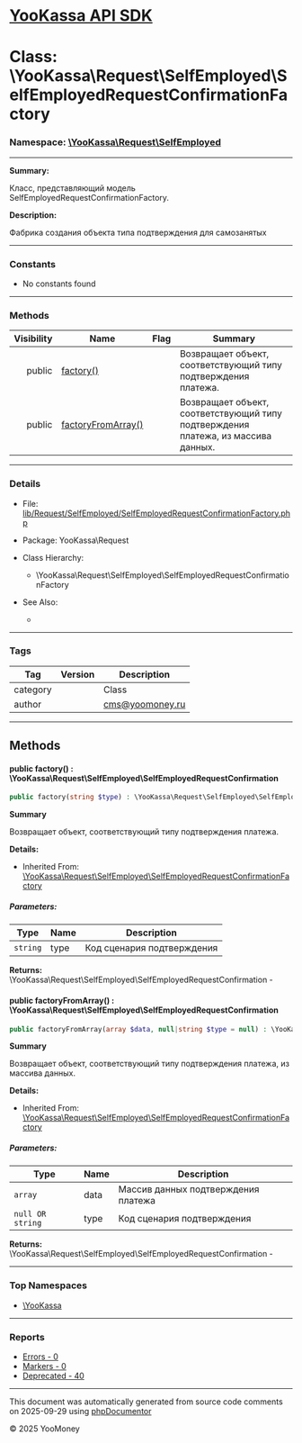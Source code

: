 # [YooKassa API SDK](../home.md)

# Class: \YooKassa\Request\SelfEmployed\SelfEmployedRequestConfirmationFactory
### Namespace: [\YooKassa\Request\SelfEmployed](../namespaces/yookassa-request-selfemployed.md)
---
**Summary:**

Класс, представляющий модель SelfEmployedRequestConfirmationFactory.

**Description:**

Фабрика создания объекта типа подтверждения для самозанятых

---
### Constants
* No constants found

---
### Methods
| Visibility | Name | Flag | Summary |
| ----------:| ---- | ---- | ------- |
| public | [factory()](../classes/YooKassa-Request-SelfEmployed-SelfEmployedRequestConfirmationFactory.md#method_factory) |  | Возвращает объект, соответствующий типу подтверждения платежа. |
| public | [factoryFromArray()](../classes/YooKassa-Request-SelfEmployed-SelfEmployedRequestConfirmationFactory.md#method_factoryFromArray) |  | Возвращает объект, соответствующий типу подтверждения платежа, из массива данных. |

---
### Details
* File: [lib/Request/SelfEmployed/SelfEmployedRequestConfirmationFactory.php](../../lib/Request/SelfEmployed/SelfEmployedRequestConfirmationFactory.php)
* Package: YooKassa\Request
* Class Hierarchy:
  * \YooKassa\Request\SelfEmployed\SelfEmployedRequestConfirmationFactory

* See Also:
  * [](https://yookassa.ru/developers/api)

---
### Tags
| Tag | Version | Description |
| --- | ------- | ----------- |
| category |  | Class |
| author |  | cms@yoomoney.ru |

---
## Methods
<a name="method_factory" class="anchor"></a>
#### public factory() : \YooKassa\Request\SelfEmployed\SelfEmployedRequestConfirmation

```php
public factory(string $type) : \YooKassa\Request\SelfEmployed\SelfEmployedRequestConfirmation
```

**Summary**

Возвращает объект, соответствующий типу подтверждения платежа.

**Details:**
* Inherited From: [\YooKassa\Request\SelfEmployed\SelfEmployedRequestConfirmationFactory](../classes/YooKassa-Request-SelfEmployed-SelfEmployedRequestConfirmationFactory.md)

##### Parameters:
| Type | Name | Description |
| ---- | ---- | ----------- |
| <code lang="php">string</code> | type  | Код сценария подтверждения |

**Returns:** \YooKassa\Request\SelfEmployed\SelfEmployedRequestConfirmation - 


<a name="method_factoryFromArray" class="anchor"></a>
#### public factoryFromArray() : \YooKassa\Request\SelfEmployed\SelfEmployedRequestConfirmation

```php
public factoryFromArray(array $data, null|string $type = null) : \YooKassa\Request\SelfEmployed\SelfEmployedRequestConfirmation
```

**Summary**

Возвращает объект, соответствующий типу подтверждения платежа, из массива данных.

**Details:**
* Inherited From: [\YooKassa\Request\SelfEmployed\SelfEmployedRequestConfirmationFactory](../classes/YooKassa-Request-SelfEmployed-SelfEmployedRequestConfirmationFactory.md)

##### Parameters:
| Type | Name | Description |
| ---- | ---- | ----------- |
| <code lang="php">array</code> | data  | Массив данных подтверждения платежа |
| <code lang="php">null OR string</code> | type  | Код сценария подтверждения |

**Returns:** \YooKassa\Request\SelfEmployed\SelfEmployedRequestConfirmation - 



---

### Top Namespaces

* [\YooKassa](../namespaces/yookassa.md)

---

### Reports
* [Errors - 0](../reports/errors.md)
* [Markers - 0](../reports/markers.md)
* [Deprecated - 40](../reports/deprecated.md)

---

This document was automatically generated from source code comments on 2025-09-29 using [phpDocumentor](http://www.phpdoc.org/)

&copy; 2025 YooMoney